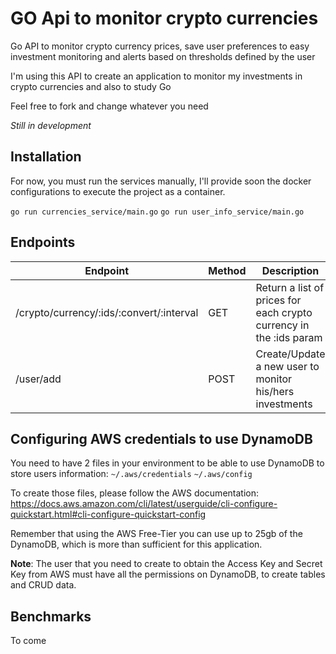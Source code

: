 # GO Api to monitor crypto currencies
Go API to monitor crypto currency prices, save user preferences to easy investment monitoring and alerts based on thresholds defined by the user

I'm using this API to create an application to monitor my investments in crypto currencies and also to study Go

Feel free to fork and change whatever you need

*Still in development*


## Installation
For now, you must run the services manually, I'll provide soon the docker configurations to execute the project as a container.

`go run currencies_service/main.go`
`go run user_info_service/main.go`

## Endpoints

| Endpoint | Method | Description | Call Example
|--|--|--|--|
| /crypto/currency/:ids/:convert/:interval | GET | Return a list of prices for each crypto currency in the :ids param | http://localhost:8080/crypto/currency/BTC,ETH/BRL/1h
| /user/add | POST | Create/Update a new user to monitor his/hers investments | http://localhost:8081/user/add {"name":"Geralt","email":"geralt@ofrivia.com"}

## Configuring AWS credentials to use DynamoDB

You need to have 2 files in your environment to be able to use DynamoDB to store users information:
    `~/.aws/credentials`
    `~/.aws/config`

To create those files, please follow the AWS documentation: 
https://docs.aws.amazon.com/cli/latest/userguide/cli-configure-quickstart.html#cli-configure-quickstart-config

Remember that using the AWS Free-Tier you can use up to 25gb of the DynamoDB, which is more than sufficient for this application.

**Note**: The user that you need to create to obtain the Access Key and Secret Key from AWS must have all the permissions on DynamoDB, to create tables and CRUD data.

## Benchmarks
To come